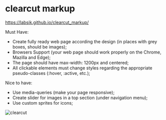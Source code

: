 # clearcut markup
https://labsik.github.io/clearcut_markup/

Must Have: 
 - Create fully ready web page according the design (in places with grey boxes, should be images); 
 - Browsers Support (your web page should work properly on the Chrome, Mazilla and Edge);
 - The page should have max-width: 1200px and centered;
 - All clickable elements must change styles regarding the appropriate pseudo-classes (:hover, :active, etc.);

Nice to have:
 - Use media-queries (make your page responsive);
 - Create slider for images in a top section (under navigation menu);
 - Use custom sprites for icons; 

	
  
  
![clearcut](https://user-images.githubusercontent.com/43314248/115224381-74bf2080-a115-11eb-8a7d-39f32fc216ba.jpg)
